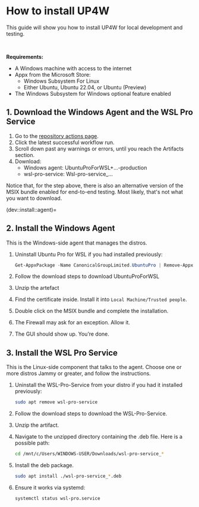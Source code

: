 # How to install UP4W

This guide will show you how to install UP4W for local development and testing.

<br/>

**Requirements:**

- A Windows machine with access to the internet
- Appx from the Microsoft Store:
  - Windows Subsystem For Linux
  - Either Ubuntu, Ubuntu 22.04, or Ubuntu (Preview)
- The Windows Subsystem for Windows optional feature enabled

## 1. Download the Windows Agent and the  WSL Pro Service
<!-- TODO: Update when we change were artifacts are hosted -->
1. Go to the [repository actions page](https://github.com/canonical/ubuntu-pro-for-wsl/actions/workflows/qa-azure.yaml?query=branch%3Amain+).
2. Click the latest successful workflow run.
3. Scroll down past any warnings or errors, until you reach the Artifacts section.
4. Download:
    - Windows agent:    UbuntuProForWSL+...-production
    - wsl-pro-service:  Wsl-pro-service_...

Notice that, for the step above, there is also an alternative version of the MSIX bundle enabled for end-to-end testing. Most likely, that's not what you want to download.

(dev::install::agent)=
## 2. Install the Windows Agent

This is the Windows-side agent that manages the distros.

1. Uninstall Ubuntu Pro for WSL if you had installed previously:

    ```powershell
    Get-AppxPackage -Name CanonicalGroupLimited.UbuntuPro | Remove-AppxPackage
    ```

2. Follow the download steps to download UbuntuProForWSL
3. Unzip the artefact
4. Find the certificate inside. Install it into `Local Machine/Trusted people`.
5. Double click on the MSIX bundle and complete the installation.
6. The Firewall may ask for an exception. Allow it.
7. The GUI should show up. You’re done.

## 3. Install the WSL Pro Service

This is the Linux-side component that talks to the agent. Choose one or more distros Jammy or greater, and follow the instructions.

1. Uninstall the WSL-Pro-Service from your distro if you had it installed previously:

    ```bash
    sudo apt remove wsl-pro-service
    ```

2. Follow the download steps to download the WSL-Pro-Service.
3. Unzip the artifact.
4. Navigate to the unzipped directory containing the .deb file. Here is a possible path:

    ```bash
    cd /mnt/c/Users/WINDOWS-USER/Downloads/wsl-pro-service_*
    ```

5. Install the deb package.

    ```bash
    sudo apt install ./wsl-pro-service_*.deb
    ```

6. Ensure it works via systemd:

    ```bash
    systemctl status wsl-pro.service
    ```
